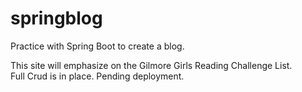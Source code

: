 # springblog
Practice with Spring Boot to create a blog.  

This site will emphasize on the Gilmore Girls Reading Challenge List.  
Full Crud is in place.
Pending deployment.
